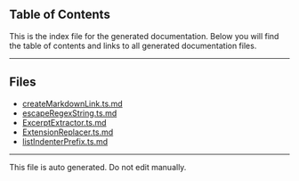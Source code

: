 ## Table of Contents

This is the index file for the generated documentation. Below you will find the table of contents and links to all generated documentation files.

---


## Files

- [createMarkdownLink.ts.md](createMarkdownLink.ts.md)
- [escapeRegexString.ts.md](escapeRegexString.ts.md)
- [ExcerptExtractor.ts.md](ExcerptExtractor.ts.md)
- [ExtensionReplacer.ts.md](ExtensionReplacer.ts.md)
- [listIndenterPrefix.ts.md](listIndenterPrefix.ts.md)



---

This file is auto generated. Do not edit manually.